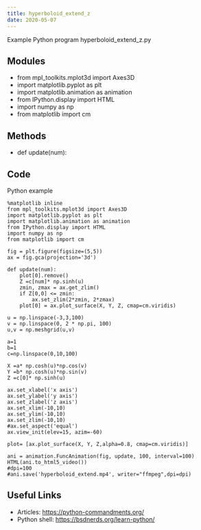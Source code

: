 ```yaml
---
title: hyperboloid_extend_z
date: 2020-05-07
---
```

Example Python program hyperboloid_extend_z.py

## Modules

* from mpl_toolkits.mplot3d import Axes3D 
* import matplotlib.pyplot as plt 
* import matplotlib.animation as animation
* from IPython.display import HTML
* import numpy as np
* from matplotlib import cm

## Methods

* def update(num):

## Code

Python example

    %matplotlib inline
    from mpl_toolkits.mplot3d import Axes3D 
    import matplotlib.pyplot as plt 
    import matplotlib.animation as animation
    from IPython.display import HTML
    import numpy as np
    from matplotlib import cm
    
    fig = plt.figure(figsize=(5,5))
    ax = fig.gca(projection='3d')
    
    def update(num):
        plot[0].remove()
        Z =c[num]* np.sinh(u)
        zmin, zmax = ax.get_zlim()
        if Z[0,0] <= zmin:
            ax.set_zlim(2*zmin, 2*zmax)
        plot[0] = ax.plot_surface(X, Y, Z, cmap=cm.viridis)
    
    u = np.linspace(-3,3,100)
    v = np.linspace(0, 2 * np.pi, 100)
    u,v = np.meshgrid(u,v)
    
    a=1
    b=1
    c=np.linspace(0,10,100)
    
    X =a* np.cosh(u)*np.cos(v)
    Y =b* np.cosh(u)*np.sin(v)
    Z =c[0]* np.sinh(u)
    
    ax.set_xlabel('x axis')
    ax.set_ylabel('y axis')
    ax.set_zlabel('z axis')
    ax.set_xlim(-10,10)
    ax.set_ylim(-10,10)
    ax.set_zlim(-10,10)
    #ax.set_aspect('equal')
    ax.view_init(elev=15, azim=-60)
    
    plot= [ax.plot_surface(X, Y, Z,alpha=0.8, cmap=cm.viridis)]
    
    ani = animation.FuncAnimation(fig, update, 100, interval=100)
    HTML(ani.to_html5_video())
    #dpi=100
    #ani.save('hyperboloid_extend.mp4', writer="ffmpeg",dpi=dpi)
    
    

## Useful Links

- Articles: https://python-commandments.org/
- Python shell: https://bsdnerds.org/learn-python/
